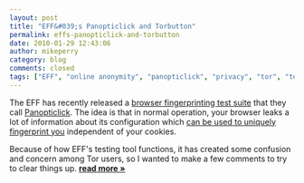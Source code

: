 ```yaml
---
layout: post
title: "EFF&#039;s Panopticlick and Torbutton"
permalink: effs-panopticlick-and-torbutton
date: 2010-01-29 12:43:06
author: mikeperry
category: blog
comments: closed
tags: ["EFF", "online anonymity", "panopticlick", "privacy", "tor", "torbutton"]
---
```


The EFF has recently released a [browser fingerprinting test suite](http://panopticlick.eff.org/) that they call [Panopticlick](http://panopticlick.eff.org/about.php). The idea is that in normal operation, your browser leaks a lot of information about its configuration which [can be used to uniquely fingerprint you](https://www.eff.org/deeplinks/2010/01/tracking-by-user-agent) independent of your cookies.

Because of how EFF's testing tool functions, it has created some confusion and concern among Tor users, so I wanted to make a few comments to try to clear things up. [**read more »**](https://blog.torproject.org/blog/effs-panopticlick-and-torbutton)
